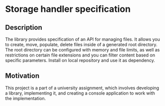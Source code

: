 # Storage handler specification

## Description

The library provides specification of an API for managing files. It allows you to create, move, populate, delete files inside of a generated root directory. The root directory can be configured with memory and file limits, as well as restrictions on certain file extensions and you can filter content based on specific parameters. Install on local repository and use it as dependency.

## Motivation

This project is a part of a university assignment, which involves developing a library, implementing it, and creating a console application to work with the implementation.
